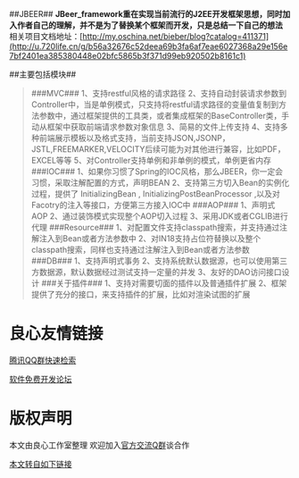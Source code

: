 ##JBEER##
**JBeer_framework重在实现当前流行的J2EE开发框架思想，同时加入作者自己的理解，并不是为了替换某个框架而开发，只是总结一下自己的想法** 
相关项目文档地址：[http://my.oschina.net/bieber/blog?catalog=411371](http://u.720life.cn/g/b56a32676c52deea69b3fa6af7eae6027368a29e156e7bf2401ea385380448e02bfc5865b3f371d99eb920502b8161c1)

##主要包括模块##
>###MVC###
>1、支持restful风格的请求路径 
>2、支持自动封装请求参数到Controller中，当是单例模式，只支持将restful请求路径的变量值复制到方法参数中，通过框架提供的工具类，或者集成框架的BaseController类，手动从框架中获取前端请求参数对象信息 
>3、简易的文件上传支持 
>4、支持多种前端展示模板以及格式支持，当前支持JSON,JSONP，JSTL,FREEMARKER,VELOCITY后续可能为对其他进行兼容，比如PDF，EXCEL等等 
>5、对Controller支持单例和非单例的模式，单例更省内存 
>###IOC###
>1、如果你习惯了Spring的IOC风格，那么JBEER，你一定会习惯，采取注解配置的方式，声明BEAN 
>2、支持第三方切入Bean的实例化过程，提供了 InitializingBean , InitializingPostBeanProcessor ,以及对Facotry的注入等接口，方便第三方接入IOC中
>###AOP###
>1、声明式AOP 
>2、通过装饰模式实现整个AOP切入过程 
>3、采用JDK或者CGLIB进行代理 
>###Resource###
>1、对配置文件支持classpath搜索，并支持通过注解注入到Bean或者方法参数中 
>2、对IN18支持占位符替换以及整个classpath搜索，同样也支持通过注解注入到Bean或者方法参数 
>###DB###
>1、支持声明式事务 
>2、支持系统默认数据源，也可以使用第三方数据源，默认数据经过测试支持一定量的并发 
>3、友好的DAO访问接口设计 
>###关于插件###
>1、支持对需要切面的插件以及普通插件扩展
>2、框架提供了充分的接口，来支持插件的扩展，比如对渲染试图的扩展


 # 良心友情链接

[腾讯QQ群快速检索](http://u.720life.cn/s/8cf73f7c)

[软件免费开发论坛](http://u.720life.cn/s/bbb01dc0)

# 版权声明 

本文由良心工作室整理 欢迎加入[官方交流Q群](https://u.720life.cn/s/f2316816)谈合作

[本文转自如下链接](http://u.720life.cn/g/2e71d0f0a5c601172267ba20d3a43c6ee3d068ceaccd2d5c5eb2be60b13480e68ac9530d5a5aa1b65d686375c29e86dec5348caed291b9e4c7ae4b5a8324f06c)